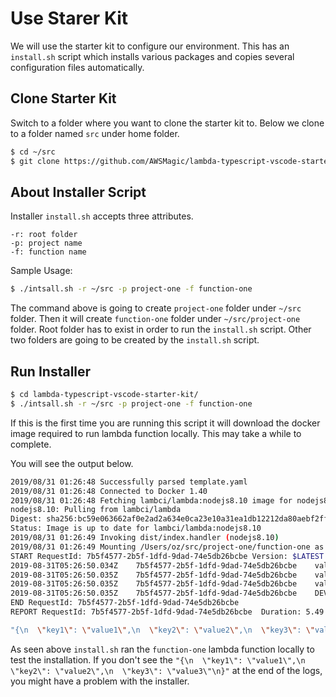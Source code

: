 # Use Starer Kit

We will use the starter kit to configure our environment. This has an `install.sh` script which installs various packages and copies several configuration files automatically.

## Clone Starter Kit

Switch to a folder where you want to clone the starter kit to. Below we clone to a folder named `src` under home folder.

```bash
$ cd ~/src
$ git clone https://github.com/AWSMagic/lambda-typescript-vscode-starter-kit.git
```

## About Installer Script

Installer `install.sh` accepts three attributes.

```
-r: root folder
-p: project name
-f: function name
```

Sample Usage:

```bash
$ ./intsall.sh -r ~/src -p project-one -f function-one
```

The command above is going to create `project-one` folder under `~/src` folder. Then it will create `function-one` folder under `~/src/project-one` folder. Root folder has to exist in order to run the `install.sh` script. Other two folders are going to be created by the `install.sh` script.

## Run Installer

```bash
$ cd lambda-typescript-vscode-starter-kit/
$ ./intsall.sh -r ~/src -p project-one -f function-one
```

If this is the first time you are running this script it will download the docker image required to run lambda function locally. This may take a while to complete.

You will see the output below.

```bash
2019/08/31 01:26:48 Successfully parsed template.yaml
2019/08/31 01:26:48 Connected to Docker 1.40
2019/08/31 01:26:48 Fetching lambci/lambda:nodejs8.10 image for nodejs8.10 runtime...
nodejs8.10: Pulling from lambci/lambda
Digest: sha256:bc59e063662af0e2ad2a634e0ca23e10a31ea1db12212da80aebf2ff2d9ee323
Status: Image is up to date for lambci/lambda:nodejs8.10
2019/08/31 01:26:49 Invoking dist/index.handler (nodejs8.10)
2019/08/31 01:26:49 Mounting /Users/oz/src/project-one/function-one as /var/task:ro inside runtime container
START RequestId: 7b5f4577-2b5f-1dfd-9dad-74e5db26bcbe Version: $LATEST
2019-08-31T05:26:50.034Z	7b5f4577-2b5f-1dfd-9dad-74e5db26bcbe	value1 = value1
2019-08-31T05:26:50.035Z	7b5f4577-2b5f-1dfd-9dad-74e5db26bcbe	value2 = value2
2019-08-31T05:26:50.035Z	7b5f4577-2b5f-1dfd-9dad-74e5db26bcbe	value3 = value3
2019-08-31T05:26:50.035Z	7b5f4577-2b5f-1dfd-9dad-74e5db26bcbe	DEV
END RequestId: 7b5f4577-2b5f-1dfd-9dad-74e5db26bcbe
REPORT RequestId: 7b5f4577-2b5f-1dfd-9dad-74e5db26bcbe	Duration: 5.49 ms	Billed Duration: 100 ms	Memory Size: 128 MB	Max Memory Used: 30 MB	

"{\n  \"key1\": \"value1\",\n  \"key2\": \"value2\",\n  \"key3\": \"value3\"\n}"
```

As seen above `install.sh` ran the `function-one` lambda function locally to test the installation. If you don't see the `"{\n  \"key1\": \"value1\",\n  \"key2\": \"value2\",\n  \"key3\": \"value3\"\n}"` at the end of the logs, you might have a problem with the installer.